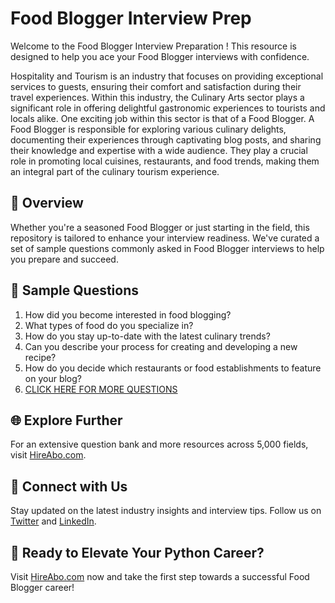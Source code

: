 # Food Blogger Interview Prep

Welcome to the Food Blogger Interview Preparation ! This resource is designed to help you ace your Food Blogger interviews with confidence.

Hospitality and Tourism is an industry that focuses on providing exceptional services to guests, ensuring their comfort and satisfaction during their travel experiences. Within this industry, the Culinary Arts sector plays a significant role in offering delightful gastronomic experiences to tourists and locals alike. One exciting job within this sector is that of a Food Blogger. A Food Blogger is responsible for exploring various culinary delights, documenting their experiences through captivating blog posts, and sharing their knowledge and expertise with a wide audience. They play a crucial role in promoting local cuisines, restaurants, and food trends, making them an integral part of the culinary tourism experience.

## 🚀 Overview

Whether you're a seasoned Food Blogger or just starting in the field, this repository is tailored to enhance your interview readiness. We've curated a set of sample questions commonly asked in Food Blogger interviews to help you prepare and succeed.

## 📝 Sample Questions

1. How did you become interested in food blogging?
2. What types of food do you specialize in?
3. How do you stay up-to-date with the latest culinary trends?
4. Can you describe your process for creating and developing a new recipe?
5. How do you decide which restaurants or food establishments to feature on your blog?
6. [CLICK HERE FOR MORE QUESTIONS](https://hireabo.com/job/11_2_19/Food%20Blogger)

## 🌐 Explore Further

For an extensive question bank and more resources across 5,000 fields, visit [HireAbo.com](https://www.hireabo.com).

## 📱 Connect with Us

Stay updated on the latest industry insights and interview tips. Follow us on [Twitter](https://twitter.com/hireabo) and [LinkedIn](https://www.linkedin.com/in/hire-abo-3609972a8/).

## 🚀 Ready to Elevate Your Python Career?

Visit [HireAbo.com](https://www.hireabo.com) now and take the first step towards a successful Food Blogger career!